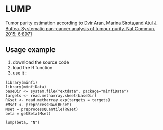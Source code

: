 # LUMP
Tumor purity estimation according to [Dvir Aran, Marina Sirota,and Atul J. Buttea. Systematic pan-cancer analysis of tumour purity. Nat Commun. 2015; 6:8971](https://www.ncbi.nlm.nih.gov/pmc/articles/PMC4671203/)

## Usage example

1. download the source code
2. load the R function
3. use it :
```
library(minfi)
library(minfiData)
baseDir <- system.file("extdata", package="minfiData")
targets <- read.metharray.sheet(baseDir)
RGset <- read.metharray.exp(targets = targets)
#Mset <- preprocessRaw(RGset) 
Mset = preprocessQuantile(RGset)
beta = getBeta(Mset)

lump(beta, "N")
```

